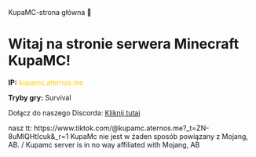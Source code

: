 <!DOCTYPE html>
<html lang="pl">
<head>
    <meta charset="UTF-8">
    <meta name="viewport" content="width=device-width, initial-scale=1.0">
    KupaMC-strona główna
    💩
</head>
<body>
    <h1>Witaj na stronie serwera Minecraft KupaMC!</h1>
    <p><strong>IP:</strong> <span style="color:#ffcc00;">kupamc.aternos.me</span></p>
    <p><strong>Tryby gry:</strong> Survival</p>
    <p>Dołącz do naszego Discorda: <a href="https://discord.gg/ETPSX8Qw" target="_blank">Kliknij tutaj</a></p>
    nasz tt:
https://www.tiktok.com/@kupamc.aternos.me?_t=ZN-8uMlQHtIcuk&_r=1
KupaMc nie jest w żaden sposób powiązany z Mojang, AB. / Kupamc server is in no way affiliated with Mojang, AB
</body>
</html>

